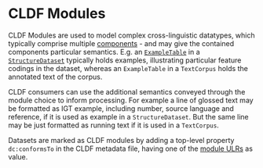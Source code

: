 # CLDF Modules

CLDF Modules are used to model complex cross-linguistic datatypes, which typically comprise
multiple [components](../components) - and may give the contained components particular semantics.
E.g. an [`ExampleTable`](../components/examples) in a [`StructureDataset`](StructureDataset) typically holds 
examples, illustrating particular feature codings in the dataset, whereas an `ExampleTable` in a `TextCorpus` holds the annotated
text of the corpus.

CLDF consumers can use the additional semantics conveyed through the module choice to inform
processing. For example a line of glossed text may be formatted as IGT example, including number, source
language and reference, if it is used as example in a `StructureDataset`. But the same line may be
just formatted as running text if it is used in a `TextCorpus`.

Datasets are marked as CLDF modules by adding a top-level property `dc:conformsTo`
in the CLDF metadata file, having one of the [module ULRs](https://cldf.clld.org/v1.0/terms.html#modules)
as value.
